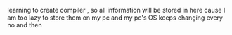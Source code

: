 learning to create compiler , so all information will be stored in here
cause I am too lazy to store them on my pc and my pc's OS keeps changing every no and then
